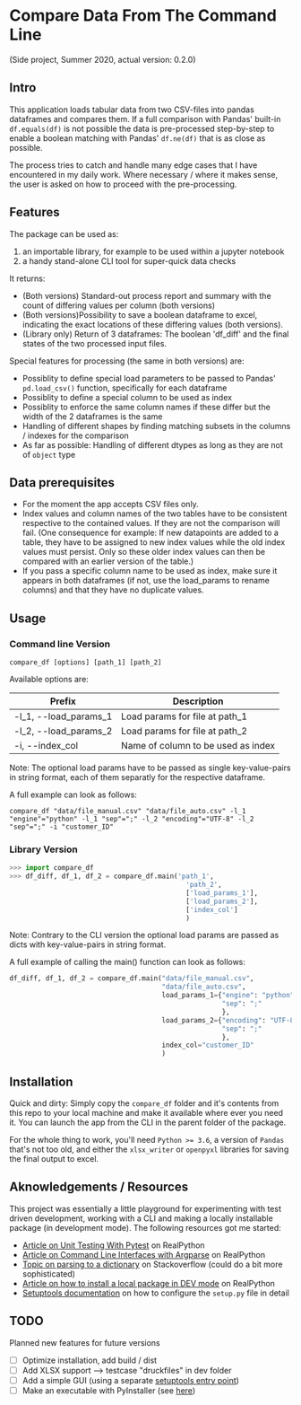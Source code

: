 # Compare Data From The Command Line

(Side project, Summer 2020, actual version: 0.2.0)

## Intro

This application loads tabular data from two CSV-files into pandas dataframes and compares them. If a full comparison with Pandas' built-in `df.equals(df)` is not possible the data is pre-processed step-by-step to enable a boolean matching with Pandas' `df.ne(df)` that is as close as possible.

The process tries to catch and handle many edge cases that I have encountered in my daily work. Where necessary / where it makes sense, the user is asked on how to proceed with the pre-processing.

## Features

The package can be used as:

1) an importable library, for example to be used within a jupyter notebook
2) a handy stand-alone CLI tool for super-quick data checks

It returns:

- (Both versions) Standard-out process report and summary with the count of differing values per column (both versions)
- (Both versions)Possibility to save a boolean dataframe to excel, indicating the exact locations of these differing values (both versions). 
- (Library only) Return of 3 dataframes: The boolean 'df_diff' and the final states of the two processed input files.

Special features for processing (the same in both versions) are:

- Possiblity to define special load parameters to be passed to Pandas' `pd.load_csv()` function, specifically for each dataframe
- Possiblity to define a special column to be used as index
- Possiblity to enforce the same column names if these differ but the width of the 2 dataframes is the same
- Handling of different shapes by finding matching subsets in the columns / indexes for the comparison
- As far as possible: Handling of different dtypes as long as they are not of `object` type

## Data prerequisites

- For the moment the app accepts CSV files only.
- Index values and column names of the two tables have to be consistent respective to the contained values. If they are not the comparison will fail. (One consequence for example: If new datapoints are added to a table, they have to be assigned to new index values while the old index values must persist. Only so these older index values can then be compared with an earlier version of the table.)
- If you pass a specific column name to be used as index, make sure it appears in both dataframes (if not, use the load_params to rename columns) and that they have no duplicate values.

## Usage

### Command line Version

```shell
compare_df [options] [path_1] [path_2]
```

Available options are:

| Prefix                | Description                        |
| --------------------- | ---------------------------------- |
| -l_1, --load_params_1 | Load params for file at path_1     |
| -l_2, --load_params_2 | Load params for file at path_2     |
| -i, --index_col       | Name of column to be used as index |

Note: The optional load params have to be passed as single key-value-pairs in string format, each of them separatly for the respective dataframe.

A full example can look as follows:

```shell
compare_df "data/file_manual.csv" "data/file_auto.csv" -l_1 "engine"="python" -l_1 "sep"=";" -l_2 "encoding"="UTF-8" -l_2 "sep"=";" -i "customer_ID"
```

### Library Version

```python
>>> import compare_df
>>> df_diff, df_1, df_2 = compare_df.main('path_1',
                                            'path_2',
                                            ['load_params_1'],
                                            ['load_params_2'],
                                            ['index_col']
                                            )
```

Note: Contrary to the CLI version the optional load params are passed as dicts with key-value-pairs in string format.

A full example of calling the main() function can look as follows:

```python
df_diff, df_1, df_2 = compare_df.main("data/file_manual.csv",
                                      "data/file_auto.csv",
                                      load_params_1={"engine": "python",
                                                     "sep": ";"
                                                     },
                                      load_params_2={"encoding": "UTF-8",
                                                     "sep": ";"
                                                     },
                                      index_col="customer_ID"
                                      )
```

## Installation

Quick and dirty: Simply copy the `compare_df` folder and it's contents from this repo to your local machine and make it available where ever you need it. You can launch the app from the CLI in the parent folder of the package.

For the whole thing to work, you'll need `Python >= 3.6`, a version of `Pandas` that's not too old, and either the `xlsx_writer` or `openpyxl` libraries for saving the final output to excel.

## Aknowledgements / Resources

This project was essentially a little playground for experimenting with test driven development, working with a CLI and making a locally installable package (in development mode). The following resources got me started:

- [Article on Unit Testing With Pytest](https://realpython.com/pytest-python-testing/) on RealPython
- [Article on Command Line Interfaces with Argparse](https://realpython.com/command-line-interfaces-python-argparse/) on RealPython
- [Topic on parsing to a dictionary](https://stackoverflow.com/questions/29986185/python-argparse-dict-arg) on Stackoverflow (could do a bit more sophisticated)
- [Article on how to install a local package in DEV mode](https://realpython.com/python-import/#create-and-install-a-local-package) on RealPython
- [Setuptools documentation](https://setuptools.readthedocs.io/en/latest/setuptools.html#id8) on how to configure the `setup.py` file in detail

## TODO

Planned new features for future versions

- [ ] Optimize installation, add build / dist
- [ ] Add XLSX support --> testcase "druckfiles" in dev folder
- [ ] Add a simple GUI (using a separate [setuptools entry point](https://setuptools.readthedocs.io/en/latest/setuptools.html#id16))
- [ ] Make an executable with PyInstaller (see [here](https://realpython.com/pyinstaller-python/#distribution-problems))
